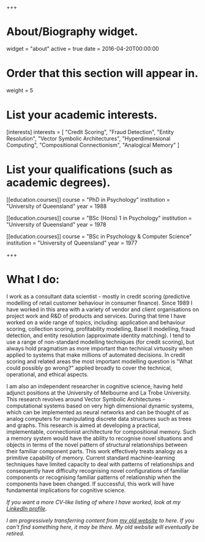 +++
# About/Biography widget.
widget = "about"
active = true
date = 2016-04-20T00:00:00

# Order that this section will appear in.
weight = 5

# List your academic interests.
[interests]
  interests = [
    "Credit Scoring",
    "Fraud Detection",
    "Entity Resolution",
    "Vector Symbolic Architectures",
    "Hyperdimensional Computing",
    "Compositional Connectionism",
    "Analogical Memory"
  ]

# List your qualifications (such as academic degrees).
[[education.courses]]
  course = "PhD in Psychology"
  institution = "University of Queensland"
  year = 1988

[[education.courses]]
  course = "BSc (Hons) 1 in Psychology"
  institution = "University of Queensland"
  year = 1978

[[education.courses]]
  course = "BSc in Psychology & Computer Science"
  institution = "University of Queensland"
  year = 1977
 
+++

# What I do:

I work as a consultant data scientist - mostly in credit scoring 
(predictive modelling of retail customer behaviour in consumer finance).
Since 1989 I have worked in this area with a variety of vendor and client organisations 
on project work and R&D of products and services. 
During that time I have worked on a wide range of topics, including:
application and behaviour scoring, collection scoring, profitability modelling, Basel II modelling, 
fraud detection, and entity resolution (approximate identity matching).
I tend to use a range of non-standard modelling techniques (for credit scoring),
but always hold pragmatism as more important than technical virtuosity 
when applied to systems that make millions of automated decisions.
In credit scoring and related areas the most important modelling question is
"What could possibly go wrong?" applied broadly to cover the technical, operational, and ethical aspects.

I am also an independent researcher in cognitive science, 
having held adjunct positions at the University of Melbourne and La Trobe University.
This research revolves around Vector Symbolic Architectures - 
computational systems based on very high dimensional dynamic systems,
which can be implemented as neural networks
and can be thought of as analog computers for manipulating discrete data structures such as trees and graphs.
This research is aimed at developing a practical, implementable, connectionist architecture for compositional memory. 
Such a memory system would have the ability to recognise novel situations and objects 
in terms of the novel pattern of structural relationships between their familiar component parts. 
This work effectively treats analogy as a primitive capability of memory. 
Current standard machine-learning techniques have limited capacity to deal with patterns of relationships 
and consequently have difficulty recognising novel configurations of familiar components 
or recognising familiar patterns of relationship when the components have been changed.
If successful, this work will have fundamental implications for cognitive science.

*If you want a more CV-like listing of where I have worked,
look at my [LinkedIn profile](https://www.linkedin.com/in/rossgayler/).*

*I am progressively transferring content from [my old website](https://sites.google.com/site/rgayler/home) to here.
If you can't find something here, it may be there.
My old website will eventually be retired.*
